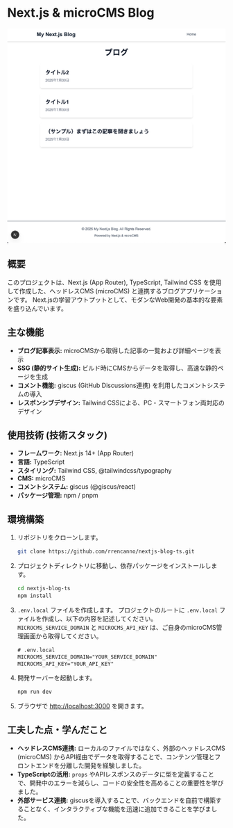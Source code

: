 # Next.js & microCMS Blog

![ブログトップページのスクリーンショット](./images/screenshot.png)

## 概要

このプロジェクトは、Next.js (App Router), TypeScript, Tailwind CSS を使用して作成した、ヘッドレスCMS (microCMS) と連携するブログアプリケーションです。
Next.jsの学習アウトプットとして、モダンなWeb開発の基本的な要素を盛り込んでいます。

## 主な機能

-   **ブログ記事表示:** microCMSから取得した記事の一覧および詳細ページを表示
-   **SSG (静的サイト生成):** ビルド時にCMSからデータを取得し、高速な静的ページを生成
-   **コメント機能:** giscus (GitHub Discussions連携) を利用したコメントシステムの導入
-   **レスポンシブデザイン:** Tailwind CSSによる、PC・スマートフォン両対応のデザイン

## 使用技術 (技術スタック)

-   **フレームワーク:** Next.js 14+ (App Router)
-   **言語:** TypeScript
-   **スタイリング:** Tailwind CSS, @tailwindcss/typography
-   **CMS:** microCMS
-   **コメントシステム:** giscus (@giscus/react)
-   **パッケージ管理:** npm / pnpm

## 環境構築

1.  リポジトリをクローンします。
    ```bash
    git clone https://github.com/rrencanno/nextjs-blog-ts.git
    ```

2.  プロジェクトディレクトリに移動し、依存パッケージをインストールします。
    ```bash
    cd nextjs-blog-ts
    npm install
    ```

3.  `.env.local` ファイルを作成します。
    プロジェクトのルートに `.env.local` ファイルを作成し、以下の内容を記述してください。
    `MICROCMS_SERVICE_DOMAIN` と `MICROCMS_API_KEY` は、ご自身のmicroCMS管理画面から取得してください。

    ```dotenv
    # .env.local
    MICROCMS_SERVICE_DOMAIN="YOUR_SERVICE_DOMAIN"
    MICROCMS_API_KEY="YOUR_API_KEY"
    ```

4.  開発サーバーを起動します。
    ```bash
    npm run dev
    ```

5.  ブラウザで [http://localhost:3000](http://localhost:3000) を開きます。

## 工夫した点・学んだこと

-   **ヘッドレスCMS連携:** ローカルのファイルではなく、外部のヘッドレスCMS (microCMS) からAPI経由でデータを取得することで、コンテンツ管理とフロントエンドを分離した開発を経験しました。
-   **TypeScriptの活用:** `props` やAPIレスポンスのデータに型を定義することで、開発中のエラーを減らし、コードの安全性を高めることの重要性を学びました。
-   **外部サービス連携:** giscusを導入することで、バックエンドを自前で構築することなく、インタラクティブな機能を迅速に追加できることを学びました。
